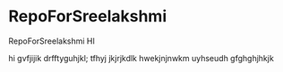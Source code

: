 # RepoForSreelakshmi
RepoForSreelakshmi
HI

hi
gvfjijik
drfftyguhjkl;
tfhyj
jkjrjkdlk
hwekjnjnwkm
uyhseudh
gfghghjhkjk
